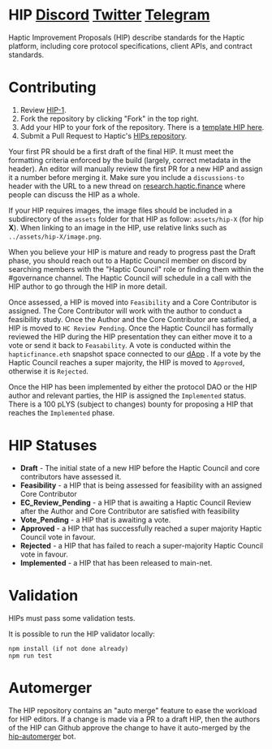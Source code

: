 # HIP [Discord](https://discord.gg/ahJVRvjyzk) [Twitter](https://twitter.com/HapticFinance) [Telegram](https://t.me/HapticFinance)

Haptic Improvement Proposals (HIP) describe standards for the Haptic platform, including core protocol specifications, client APIs, and contract standards.

# Contributing

1.  Review [HIP-1](https://github.com/hapticfinance/HIPs/blob/master/content/hips/hip-1.md).
2.  Fork the repository by clicking "Fork" in the top right.
3.  Add your HIP to your fork of the repository. There is a [template HIP here](hip-x.md).
4.  Submit a Pull Request to Haptic's [HIPs repository](https://github.com/hapticfinance/HIPs).

Your first PR should be a first draft of the final HIP. It must meet the formatting criteria enforced by the build (largely, correct metadata in the header). An editor will manually review the first PR for a new HIP and assign it a number before merging it. Make sure you include a `discussions-to` header with the URL to a new thread on [research.haptic.finance](https://research.haptic.finance) where people can discuss the HIP as a whole.

If your HIP requires images, the image files should be included in a subdirectory of the `assets` folder for that HIP as follow: `assets/hip-X` (for hip **X**). When linking to an image in the HIP, use relative links such as `../assets/hip-X/image.png`.

When you believe your HIP is mature and ready to progress past the Draft phase, you should reach out to a Haptic Council member on discord by searching members with the "Haptic Council" role or finding them within the #governance channel. The Haptic Council will schedule in a call with the HIP author to go through the HIP in more detail.

Once assessed, a HIP is moved into `Feasibility` and a Core Contributor is assigned. The Core Contributor will work with the author to conduct a feasibility study. Once the Author and the Core Contributor are satisfied, a HIP is moved to `HC Review Pending`. Once the Haptic Council has formally reviewed the HIP during the HIP presentation they can either move it to a vote or send it back to `Feasability`. A vote is conducted within the `hapticfinance.eth` snapshot space connected to our [dApp](https://haptic.finance/) . If a vote by the Haptic Council reaches a super majority, the HIP is moved to `Approved`, otherwise it is `Rejected`.

Once the HIP has been implemented by either the protocol DAO or the HIP author and relevant parties, the HIP is assigned the `Implemented` status. There is a 100 pLYS (subject to changes) bounty for proposing a HIP that reaches the `Implemented` phase.

# HIP Statuses

- **Draft** - The initial state of a new HIP before the Haptic Council and core contributors have assessed it.
- **Feasibility** - a HIP that is being assessed for feasibility with an assigned Core Contributor
- **EC_Review_Pending** - a HIP that is awaiting a Haptic Council Review after the Author and Core Contributor are satisfied with feasibility
- **Vote_Pending** - a HIP that is awaiting a vote.
- **Approved** - a HIP that has successfully reached a super majority Haptic Council vote in favour.
- **Rejected** - a HIP that has failed to reach a super-majority Haptic Council vote in favour.
- **Implemented** - a HIP that has been released to main-net.

# Validation

HIPs must pass some validation tests.

It is possible to run the HIP validator locally:

```
npm install (if not done already)
npm run test
```

# Automerger

The HIP repository contains an "auto merge" feature to ease the workload for HIP editors. If a change is made via a PR to a draft HIP, then the authors of the HIP can Github approve the change to have it auto-merged by the [hip-automerger](https://github.com/bakaoh/hip_automerger) bot.
